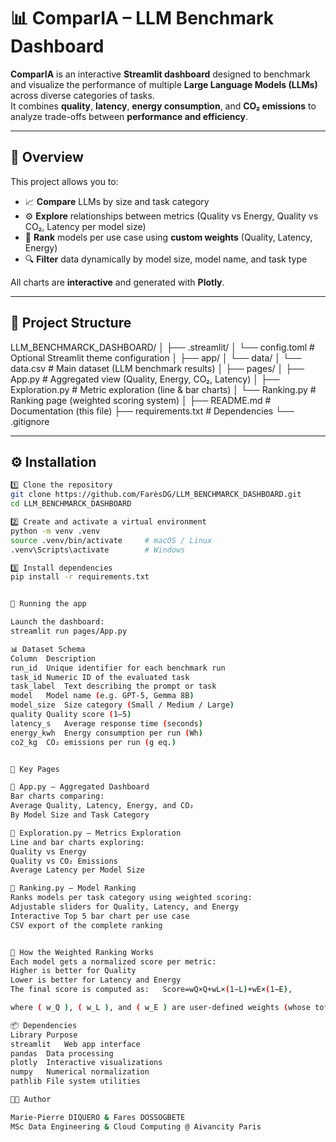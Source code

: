 # 📊 ComparIA – LLM Benchmark Dashboard

**ComparIA** is an interactive **Streamlit dashboard** designed to benchmark and visualize the performance of multiple **Large Language Models (LLMs)** across diverse categories of tasks.  
It combines **quality**, **latency**, **energy consumption**, and **CO₂ emissions** to analyze trade-offs between **performance and efficiency**.

---

## 🧠 Overview

This project allows you to:

- 📈 **Compare** LLMs by size and task category  
- ⚙️ **Explore** relationships between metrics (Quality vs Energy, Quality vs CO₂, Latency per model size)  
- 🏁 **Rank** models per use case using **custom weights** (Quality, Latency, Energy)  
- 🔍 **Filter** data dynamically by model size, model name, and task type  

All charts are **interactive** and generated with **Plotly**.

---

## 🧱 Project Structure

LLM_BENCHMARCK_DASHBOARD/
│
├── .streamlit/
│ └── config.toml # Optional Streamlit theme configuration
│
├── app/
│ └── data/
│ └── data.csv # Main dataset (LLM benchmark results)
│
├── pages/
│ ├── App.py # Aggregated view (Quality, Energy, CO₂, Latency)
│ ├── Exploration.py # Metric exploration (line & bar charts)
│ └── Ranking.py # Ranking page (weighted scoring system)
│
├── README.md # Documentation (this file)
├── requirements.txt # Dependencies
└── .gitignore


---

## ⚙️ Installation


```bash
1️⃣ Clone the repository
git clone https://github.com/FarèsDG/LLM_BENCHMARCK_DASHBOARD.git
cd LLM_BENCHMARCK_DASHBOARD

2️⃣ Create and activate a virtual environment
python -m venv .venv
source .venv/bin/activate     # macOS / Linux
.venv\Scripts\activate        # Windows

3️⃣ Install dependencies
pip install -r requirements.txt


🚀 Running the app

Launch the dashboard:
streamlit run pages/App.py

📊 Dataset Schema
Column	Description
run_id	Unique identifier for each benchmark run
task_id	Numeric ID of the evaluated task
task_label	Text describing the prompt or task
model	Model name (e.g. GPT-5, Gemma 8B)
model_size	Size category (Small / Medium / Large)
quality	Quality score (1–5)
latency_s	Average response time (seconds)
energy_kwh	Energy consumption per run (Wh)
co2_kg	CO₂ emissions per run (g eq.)


🧩 Key Pages

🧭 App.py – Aggregated Dashboard
Bar charts comparing:
Average Quality, Latency, Energy, and CO₂
By Model Size and Task Category

🔬 Exploration.py – Metrics Exploration
Line and bar charts exploring:
Quality vs Energy
Quality vs CO₂ Emissions
Average Latency per Model Size

🏁 Ranking.py – Model Ranking
Ranks models per task category using weighted scoring:
Adjustable sliders for Quality, Latency, and Energy
Interactive Top 5 bar chart per use case
CSV export of the complete ranking


🧠 How the Weighted Ranking Works
Each model gets a normalized score per metric:
Higher is better for Quality
Lower is better for Latency and Energy
The final score is computed as:   Score=wQ​×Q+wL​×(1−L)+wE​×(1−E),

where ( w_Q ), ( w_L ), and ( w_E ) are user-defined weights (whose total does not exceed 1), and all metrics are normalized between 0 and 1 prior to aggregation.

📦 Dependencies
Library	Purpose
streamlit	Web app interface
pandas	Data processing
plotly	Interactive visualizations
numpy	Numerical normalization
pathlib	File system utilities

🧑‍💻 Author

Marie-Pierre DIQUERO & Fares DOSSOGBETE 
MSc Data Engineering & Cloud Computing @ Aivancity Paris
